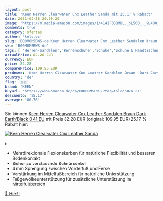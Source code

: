 ```yaml
---
layout: post
title: 'Keen Herren Clearwater Cnx Leather Sanda mit 25.17 % Rabatt'
date: 2021-05-28 20:09:20
image: 'https://m.media-amazon.com/images/I/414iF3BQMDL._SL500_._SL400_.jpg'
comments: true
category: ofertas
author: 'tole.es'
slug: 'B00M0M5BWS-de Keen Herren Clearwater Cnx Leather Sandalen Braun Dark...'
sku: 'B00M0M5BWS-de'
tags: [ 'Herren-Sandalen','Herrenschuhe','Schuhe','Schuhe & Handtaschen','Schuhe, Handtaschen & Accessoires','keen', ]
actualPrice: 82.28 EUR
currency: EUR
price: 82.28
comparePrice: 109.95 EUR
prodname: 'Keen Herren Clearwater Cnx Leather Sandalen Braun  Dark Earth/Black 0   41 EU'
country: 'de'
flag: '🇩🇪'
brand: 'KEEN'
buyurl: 'https://www.amazon.de/dp/B00M0M5BWS/?tag=tolees0ca-21'
descuento: '25.17'
average: '80.76'
---
```


Sie können [Keen Herren Clearwater Cnx Leather Sandalen Braun  Dark Earth/Black 0   41 EU](https://www.amazon.de/dp/B00M0M5BWS/?tag=tolees0ca-21) mit Preis 82.28 EUR (original: 109.95 EUR) 25.17 % Rabatt hier:

[![Keen Herren Clearwater Cnx Leather Sanda](https://m.media-amazon.com/images/I/414iF3BQMDL._SL500_._SL400_.jpg)](https://www.amazon.de/dp/B00M0M5BWS/?tag=tolees0ca-21)

ℹ️:

- Mehrdirektionale Flexionskerben für natürliche Flexibilität und besseren Bodenkontakt
- Sicher zu verstauende Schnürsenkel
- 4 mm Sprengung zwischen Vorderfuß und Ferse
- Verstärkung im Mittelfußbereich für natürliche Unterstützung
- Fußgewölbeunterstützung für zusätzliche Unterstützung im Mittelfußbereich

[🛒 Hier!!](https://www.amazon.de/dp/B00M0M5BWS/?tag=tolees0ca-21)
